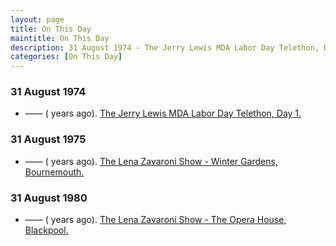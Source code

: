 ```yaml
---
layout: page
title: On This Day
maintitle: On This Day
description: 31 August 1974 - The Jerry Lewis MDA Labor Day Telethon, Day 1. 31 August 1975 - The Lena Zavaroni Show - Winter Gardens, Bournemouth. 31 August 1980 - The Lena Zavaroni Show - The Opera House, Blackpool.
categories: [On This Day]
---
```


### 31 August 1974
* —— (<span id="age1"></span> years ago). [The Jerry Lewis MDA Labor Day Telethon, Day 1.](/us%20television/1974/08/31/jerry-lewis-mda-labor-day-telethon.html)

### 31 August 1975
* —— (<span id="age2"></span> years ago). [The Lena Zavaroni Show - Winter Gardens, Bournemouth.](/theatre/the%20lena%20zavaroni%20show/1975/08/31/the-lena-zavaroni-show.html)

### 31 August 1980
* —— (<span id="age3"></span> years ago). [The Lena Zavaroni Show - The Opera House, Blackpool.](/theatre/the%20lena%20zavaroni%20show/1980/08/31/the-lena-zavaroni-show.html)

<!-- Script for calculating number of years ago -->
<script>
var dob = '19740831';
var year = Number(dob.substr(0, 4));
var month = Number(dob.substr(4, 2)) - 1;
var day = Number(dob.substr(6, 2));
var today = new Date();
var age1 = today.getFullYear() - year;
if (today.getMonth() < month || (today.getMonth() == month && today.getDate() < day)) {
age1--;
}
document.getElementById("age1").innerHTML=age1;

var dob = '19750831';
var year = Number(dob.substr(0, 4));
var month = Number(dob.substr(4, 2)) - 1;
var day = Number(dob.substr(6, 2));
var today = new Date();
var age2 = today.getFullYear() - year;
if (today.getMonth() < month || (today.getMonth() == month && today.getDate() < day)) {
age2--;
}
document.getElementById("age2").innerHTML=age2;

var dob = '19800831';
var year = Number(dob.substr(0, 4));
var month = Number(dob.substr(4, 2)) - 1;
var day = Number(dob.substr(6, 2));
var today = new Date();
var age3 = today.getFullYear() - year;
if (today.getMonth() < month || (today.getMonth() == month && today.getDate() < day)) {
age3--;
}
document.getElementById("age3").innerHTML=age3;
</script>

